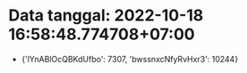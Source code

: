 # Data tanggal: 2022-10-18 16:58:48.774708+07:00

* {'lYnABlOcQBKdUfbo': 7307, 'bwssnxcNfyRvHxr3': 10244}
